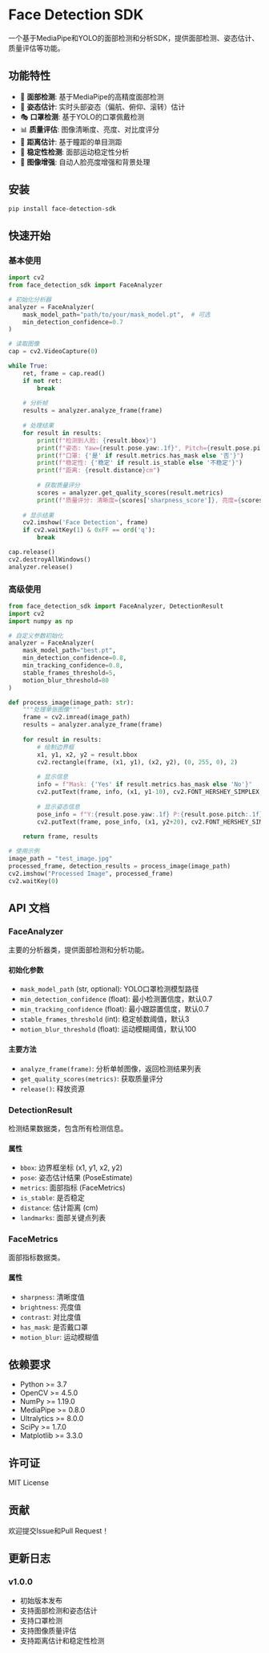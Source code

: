 # Face Detection SDK

一个基于MediaPipe和YOLO的面部检测和分析SDK，提供面部检测、姿态估计、质量评估等功能。

## 功能特性

- 🎯 **面部检测**: 基于MediaPipe的高精度面部检测
- 📐 **姿态估计**: 实时头部姿态（偏航、俯仰、滚转）估计
- 🎭 **口罩检测**: 基于YOLO的口罩佩戴检测
- 📊 **质量评估**: 图像清晰度、亮度、对比度评分
- 📏 **距离估计**: 基于瞳距的单目测距
- 🔄 **稳定性检测**: 面部运动稳定性分析
- 🌟 **图像增强**: 自动人脸亮度增强和背景处理

## 安装

```bash
pip install face-detection-sdk
```

## 快速开始

### 基本使用

```python
import cv2
from face_detection_sdk import FaceAnalyzer

# 初始化分析器
analyzer = FaceAnalyzer(
    mask_model_path="path/to/your/mask_model.pt",  # 可选
    min_detection_confidence=0.7
)

# 读取图像
cap = cv2.VideoCapture(0)

while True:
    ret, frame = cap.read()
    if not ret:
        break
    
    # 分析帧
    results = analyzer.analyze_frame(frame)
    
    # 处理结果
    for result in results:
        print(f"检测到人脸: {result.bbox}")
        print(f"姿态: Yaw={result.pose.yaw:.1f}°, Pitch={result.pose.pitch:.1f}°, Roll={result.pose.roll:.1f}°")
        print(f"口罩: {'是' if result.metrics.has_mask else '否'}")
        print(f"稳定性: {'稳定' if result.is_stable else '不稳定'}")
        print(f"距离: {result.distance}cm")
        
        # 获取质量评分
        scores = analyzer.get_quality_scores(result.metrics)
        print(f"质量评分: 清晰度={scores['sharpness_score']}, 亮度={scores['brightness_score']}, 对比度={scores['contrast_score']}")
    
    # 显示结果
    cv2.imshow('Face Detection', frame)
    if cv2.waitKey(1) & 0xFF == ord('q'):
        break

cap.release()
cv2.destroyAllWindows()
analyzer.release()
```

### 高级使用

```python
from face_detection_sdk import FaceAnalyzer, DetectionResult
import cv2
import numpy as np

# 自定义参数初始化
analyzer = FaceAnalyzer(
    mask_model_path="best.pt",
    min_detection_confidence=0.8,
    min_tracking_confidence=0.8,
    stable_frames_threshold=5,
    motion_blur_threshold=80
)

def process_image(image_path: str):
    """处理单张图像"""
    frame = cv2.imread(image_path)
    results = analyzer.analyze_frame(frame)
    
    for result in results:
        # 绘制边界框
        x1, y1, x2, y2 = result.bbox
        cv2.rectangle(frame, (x1, y1), (x2, y2), (0, 255, 0), 2)
        
        # 显示信息
        info = f"Mask: {'Yes' if result.metrics.has_mask else 'No'}"
        cv2.putText(frame, info, (x1, y1-10), cv2.FONT_HERSHEY_SIMPLEX, 0.7, (0, 255, 0), 2)
        
        # 显示姿态信息
        pose_info = f"Y:{result.pose.yaw:.1f} P:{result.pose.pitch:.1f} R:{result.pose.roll:.1f}"
        cv2.putText(frame, pose_info, (x1, y2+20), cv2.FONT_HERSHEY_SIMPLEX, 0.5, (255, 255, 255), 1)
    
    return frame, results

# 使用示例
image_path = "test_image.jpg"
processed_frame, detection_results = process_image(image_path)
cv2.imshow("Processed Image", processed_frame)
cv2.waitKey(0)
```

## API 文档

### FaceAnalyzer

主要的分析器类，提供面部检测和分析功能。

#### 初始化参数

- `mask_model_path` (str, optional): YOLO口罩检测模型路径
- `min_detection_confidence` (float): 最小检测置信度，默认0.7
- `min_tracking_confidence` (float): 最小跟踪置信度，默认0.7
- `stable_frames_threshold` (int): 稳定帧数阈值，默认3
- `motion_blur_threshold` (float): 运动模糊阈值，默认100

#### 主要方法

- `analyze_frame(frame)`: 分析单帧图像，返回检测结果列表
- `get_quality_scores(metrics)`: 获取质量评分
- `release()`: 释放资源

### DetectionResult

检测结果数据类，包含所有检测信息。

#### 属性

- `bbox`: 边界框坐标 (x1, y1, x2, y2)
- `pose`: 姿态估计结果 (PoseEstimate)
- `metrics`: 面部指标 (FaceMetrics)
- `is_stable`: 是否稳定
- `distance`: 估计距离 (cm)
- `landmarks`: 面部关键点列表

### FaceMetrics

面部指标数据类。

#### 属性

- `sharpness`: 清晰度值
- `brightness`: 亮度值
- `contrast`: 对比度值
- `has_mask`: 是否戴口罩
- `motion_blur`: 运动模糊值

## 依赖要求

- Python >= 3.7
- OpenCV >= 4.5.0
- NumPy >= 1.19.0
- MediaPipe >= 0.8.0
- Ultralytics >= 8.0.0
- SciPy >= 1.7.0
- Matplotlib >= 3.3.0

## 许可证

MIT License

## 贡献

欢迎提交Issue和Pull Request！

## 更新日志

### v1.0.0
- 初始版本发布
- 支持面部检测和姿态估计
- 支持口罩检测
- 支持图像质量评估
- 支持距离估计和稳定性检测 